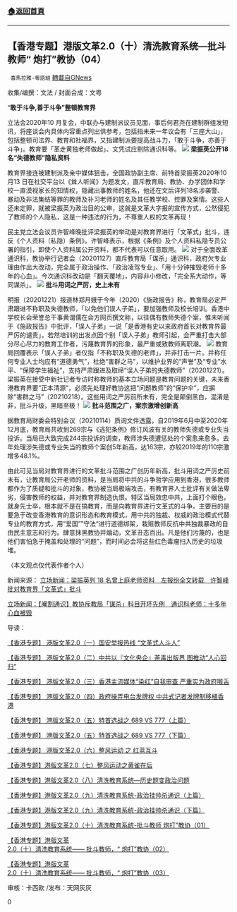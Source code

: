 ###  [:house:返回首頁](https://github.com/ourhimalayas/txt)
---

## 【香港专题】港版文革2.0（十）清洗教育系统—批斗教师“ 炮打”教协（04）
` 喜馬拉雅-粵語組` [轉載自GNews](https://gnews.org/zh-hans/1122549/)

收集/编撰：文法 / 封面合成：文粤

“**敢于斗争,善于斗争”整顿教育界**

立法会2020年10 月复会，中联办与建制派议员见面，事后何君尧在建制群组发短讯，将座谈会内具体内容重点列出供参考，包括指未来一年议会有「三座大山」，包括整顿司法界、教育和社福界，又指建制派要提高战斗力，「敢于斗争，亦善于斗争」。教育要「革走黄独老师做起」、文凭试应剔除通识科等。
![]()![](https://gnews.org/wp-content/uploads/2021/04/4218.jpg)
**梁振英公开18名“失德教师”隐私资料**

教育界接连被建制派及亲中媒体狙击，全国政协副主席、前特首梁振英2020年10月13 日在社交平台以《耸人听闻》为题发文，直斥教育局、教协、办学团体和学校一直漠视家长的知情权，隐藏出事教师的姓名，他还在文后详列18名涉袭警、暴动及非法集结等罪的教师及补习老师的姓名及其任教学校、控罪及案情。这些人还未定罪，就被梁振英为政治目的公审，这就是文革大字报的宣传方式，公然侵犯了教师的个人隐私，这是一种违法的行为，不尊重人权的文革再现！

民主党立法会议员许智峰晚批评梁振英的举动是对教育界进行「文革式」批斗，违反《个人资料（私隐）条例》。许智峰表示，根据《条例》及个人资料私隐专员公署的指引，即使个人资料属公开资料，都不代表可以任意取用。
![]()![](https://gnews.org/wp-content/uploads/2021/04/4219.jpg)
对于全面改革通识科，教协举行记者会（20201127）直斥教育局「谋杀」通识科，政府欠专业理由作出大改动，完全属于政治操作、「政治凌驾专业」、「用十分钟摧毁老师十多年的心血」。今次通识科改动是「翻天覆地」，内容非小修改，「完全系大动作，等同谋杀」。
![]()![](https://gnews.org/wp-content/uploads/2021/04/42110.jpg)
**批斗用词之严厉，史上未有**

明报（20201221）报道林郑月娥于今年（2020）《施政报告》称，教育局必定严肃跟进不称职及失德教师，「以免他们误人子弟」，要加强教师及校长培训。香港中学校长会荣誉总干事黄谓儒在会方网页撰文称，以往偶有教师失德个案，惟未听闻于《施政报告》中批评，「误人子弟」一说「是香港有史以来政府首长对教育界最严厉的谴责」，若然培训的出发点因个别「误人子弟」教师引起，会严重打击大部分尽心尽力的教育工作者，污蔑教育界的形象，最严重或致教师离职潮。
![]()![](https://gnews.org/wp-content/uploads/2021/04/42111.jpg)
教育局回覆表示「误人子弟」者仅指「不称职及失德的老师」，并非打击一片。并称任何专业人士均应有“道德勇气”，杜绝“害群之马”，以维护业界的“声誉”及“专业”水平、“保障学生福祉”，支持严肃跟进及取缔“误人子弟的失德教师”（20201221）。梁振英在接受中新社记者专访​​时称教师的基本立场问题是教育问题的关键，未来香港教育界要“正本清源”，必须先处理好教协这把“问题教师”的“保护伞”，应摒除“害群之马”（20210218）。这些用词之严厉前所未有，完全是颠倒黑白，混淆是非，批斗升级，黑暗至极！
![]()![](https://gnews.org/wp-content/uploads/2021/04/42112.jpg)
**批斗范围之广，案宗激增创新高**

据教育局财委会特别会议（20210114）质询文件透露，自2019年6月中至2020年12月底，教育局共收到269宗与《逃犯条例》修订风波有关的教师失德或专业失当投诉。当局已大致完成244宗投诉的调查，教师涉失德遭惩处的个案愈来愈多。去年处理涉失德或专业失当的教师个案创5年新高，达163宗，亦较2019年的110宗激增多48.1%。

由此可见当局对教育界进行的文革批斗范围之广创历年新高，批斗用词之严厉史前未有，让教育局公开老师的资料，是当局将中共的斗争哲学应用到香港，很多教师都作为了质疑和批斗的对象，教协被当局极端攻击，有教育界人士批评有关做法卑劣，侵害教师的权益，并对教育界制造仇恨。特区当局效忠中共，上面打个眼色，就身先士卒，根本就不是在搞教育，而是向教育界进行文革式的斗争。主要目的是要急于改变香港教育的意识形态和教育模式，用中共的独裁、权威的政治模式代替专业的教育方式，用“爱国””守法“进行道德绑架，栽赃教师反抗中共独裁暴政的自由民主意志和行为。肆意抹黑教协并煽动，文革丑态百出。凡是他们污蔑的，也是他们害怕急于掩盖和处理的“问题”，而时间必会将这些红色毒瘤扫入历史的垃圾堆。

（本文观点仅代表作者个人）

新闻来源：
[立场新闻：梁振英列 18 名曾上庭老师资料　左报纷全文转载　许智峰批对教育界「文革式」批斗](https://www.thestandnews.com/politics/%E6%A2%81%E6%8C%AF%E8%8B%B1%E5%88%97-18-%E5%90%8D%E6%9B%BE%E4%B8%8A%E5%BA%AD%E8%80%81%E5%B8%AB%E8%B3%87%E6%96%99-%E5%B7%A6%E5%A0%B1%E7%B4%9B%E5%85%A8%E6%96%87%E8%BD%89%E8%BC%89-%E8%A8%B1%E6%99%BA%E5%B3%AF%E6%89%B9%E5%B0%8D%E6%95%99%E8%82%B2%E7%95%8C-%E6%96%87%E9%9D%A9%E5%BC%8F-%E6%89%B9%E9%AC%A5/)

[立场新闻：【阉割通识】教协斥教局「谋杀」科目开坏先例　通识科老师：十多年心血被毁](https://www.thestandnews.com/politics/%E9%96%B9%E5%89%B2%E9%80%9A%E8%AD%98-%E6%95%99%E5%8D%94%E6%96%A5%E6%95%99%E5%B1%80-%E8%AC%80%E6%AE%BA-%E7%A7%91%E7%9B%AE%E9%96%8B%E5%A3%9E%E5%85%88%E4%BE%8B-%E9%80%9A%E8%AD%98%E7%A7%91%E8%80%81%E5%B8%AB-%E5%8D%81%E5%A4%9A%E5%B9%B4%E5%BF%83%E8%A1%80%E8%A2%AB%E6%AF%80/)

导读：

[【香港专题】 港版文革](https://gnews.org/zh-hant/1054583/)[2.0（一）国安举报热线 “文革式人斗人”](https://gnews.org/zh-hant/1054583/)

[【香港专题】 港版文革](https://gnews.org/zh-hant/1064745/)[2.0（二）中共以『文化央企』荼毒出版界 图推动“人心回归”](https://gnews.org/zh-hant/1064745/)

[【香港专题】 港版文革](https://gnews.org/zh-hans/1066755/)[2.0（三）香港主流媒体“染红”自我审查 严重实为政府喉舌](https://gnews.org/zh-hans/1066755/)

[【香港专题】 港版文革](https://gnews.org/zh-hant/1069477/)[2.0（四）政府操弄电台发牌权 中共式记者发牌制移植香港](https://gnews.org/zh-hant/1069477/)

【[香港专题】 港版文革](https://gnews.org/zh-hant/1072436/)[2.0（五）特首选战之 689 VS 777（上篇）](https://gnews.org/zh-hant/1072436/)

[【香港专题】 港版文革](https://gnews.org/zh-hant/1072551/)[2.0（五）特首选战之 689 VS 777（下篇）](https://gnews.org/zh-hant/1072551/)

[【香港专题】 港版文革](https://gnews.org/zh-hant/1078383/)[2.0（六）整风运动 之 红蓝互斗](https://gnews.org/zh-hant/1078383/)

[【香港专题】港版文革](https://gnews.org/zh-hant/1084233/)[2.0（七）整风运动之黄雀在后](https://gnews.org/zh-hant/1084233/)

[【香港专题】港版文革](https://gnews.org/zh-hant/1092723/)[2.0（八）清洗教育系统—历史题变政治问题](https://gnews.org/zh-hant/1092723/)

[【香港专题】港版文革](https://gnews.org/zh-hant/1096743/)[2.0（九）清洗教育系统-政治挂帅杀通识（上篇）](https://gnews.org/zh-hant/1096743/)

[【香港专题】港版文革](https://gnews.org/zh-hans/1097131/)[2.0（九）清洗教育系统-政治挂帅杀通识（下篇）](https://gnews.org/zh-hans/1097131/)

[【香港专题】港版文革](https://gnews.org/zh-hans/1100564/)[2.0（十）清洗教育系统-批斗教师 炮打”教协（01）](https://gnews.org/zh-hans/1100564/)

[【香港专题】港版文革](https://gnews.org/zh-hans/1102905/)[2.0（十）清洗教育系统—— 批斗教师，“ 炮打”教协（02）](https://gnews.org/zh-hans/1102905/)

[【香港专题】港版文革](https://gnews.org/zh-hans/1112345/)[2.0（十）清洗教育系统—— 批斗教师，“ 炮打”教协（03）](https://gnews.org/zh-hans/1112345/)

审核：卡西欧 /发布：天网灰灰

0
